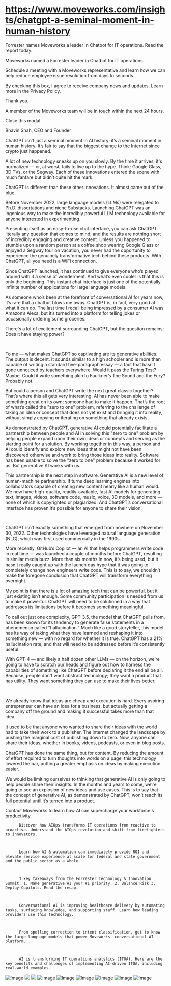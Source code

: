 # https://www.moveworks.com/insights/chatgpt-a-seminal-moment-in-human-history

Forrester names Moveworks a leader in Chatbot for IT operations. Read the report today.

Moveworks named a Forrester leader in Chatbot for IT operations. 

Schedule a meeting with a Moveworks representative and learn how we can help reduce employee issue resolution from days to seconds.

By checking this box, I agree to receive company news and updates. Learn more in the Privacy Policy.

Thank you.

A member of the Moveworks team will be in touch within the next 24 hours.



  Close this modal
  



Bhavin Shah, CEO and Founder


ChatGPT isn’t just a seminal moment in AI history; it’s a seminal moment in human history. It’s fair to say that the biggest change to the Internet since crypto just happened.

A lot of new technology sneaks up on you slowly. By the time it arrives, it's normalized — or, at worst, fails to live up to the hype. Think: Google Glass, 3D TVs, or the Segway. Each of these innovations entered the scene with much fanfare but didn’t quite hit the mark. 

ChatGPT is different than these other innovations. It almost came out of the blue. 

Before November 2022, large language models (LLMs) were relegated to Ph.D. dissertations and niche Substacks. Launching ChatGPT was an ingenious way to make the incredibly powerful LLM technology available for anyone interested in experimenting. 

Presenting itself as an easy-to-use chat interface, you can ask ChatGPT literally any question that comes to mind, and the results are nothing short of incredibly engaging and creative content. Unless you happened to stumble upon a random person at a coffee shop wearing Google Glass or enjoyed a Segway tour on vacation, you never had the opportunity to experience the genuinely transformative tech behind these products. With ChatGPT, all you need is a WiFi connection. 

Since ChatGPT launched, it has continued to give everyone who’s played around with it a sense of wonderment. And what’s even cooler is that this is only the beginning. This instant chat interface is just one of the potentially infinite number of applications for large language models. 

As someone who’s been at the forefront of conversational AI for years now, it’s rare that a chatbot blows me away. ChatGPT is, in fact, very good at what it can do. The last time I recall being impressed by a consumer AI was Amazon’s Alexa, but it’s turned into a platform for telling jokes or occasionally ordering some groceries.

There's a lot of excitement surrounding ChatGPT, but the question remains: Does it have staying power?

 

To me — what makes ChatGPT so captivating are its generative abilities. The output is decent. It sounds similar to a high schooler and is more than capable of writing a standard five-paragraph essay — a fact that hasn’t gone unnoticed by teachers everywhere. Would it pass the Turing Test? Maybe. Could it write something akin to Faulkner’s The Sound and the Fury? Probably not. 

But could a person and ChatGPT write the next great classic together? That’s where this all gets very interesting. AI has never been able to make something great on its own; someone had to make it happen. That’s the root of what’s called the "zero to one" problem, referring to the challenge of taking an idea or concept that does not yet exist and bringing it into reality, without simply copying or iterating on something that already exists. 

As demonstrated by ChatGPT, generative AI could potentially facilitate a partnership between people and AI in solving this "zero to one" problem by helping people expand upon their own ideas or concepts and serving as the starting point for a solution. By working together in this way, a person and AI could identify and explore new ideas that might not have been discovered otherwise and work to bring those ideas into reality. Software has been unable to solve the "zero to one" problem because it worked for us. But generative AI works with us.

This partnership is the next step in software. Generative AI is a new level of human-machine partnership. It turns deep learning engines into collaborators capable of creating new content nearly like a human would. We now have high-quality, readily-available, fast AI models for generating text, images, videos, software code, music, voice, 3D models, and more — none of which is copyrighted or plagiarized. And ChatGPT’s conversational interface has proven it’s possible for anyone to share their vision.

 

ChatGPT isn’t exactly something that emerged from nowhere on November 30, 2022. Other technologies have leveraged natural language generation (NLG), which was first used commercially in the 1990s. 

More recently, GitHub’s Copilot — an AI that helps programmers write code in real time — was launched a couple of months before ChatGPT, resulting in similar media buzz. More than six months in now, it’s being used, but it hasn’t really caught up with the launch day hype that it was going to completely change how engineers write code. This is to say, we shouldn’t make the foregone conclusion that ChatGPT will transform everything overnight.

My point is that there is a lot of amazing tech that can be powerful, but it just existing isn’t enough. Some community participation is needed from us to make it powerful. ChatGPT will need to be solutioned in a way that addresses its limitations before it becomes something meaningful. 

To call out just one complexity, GPT-3.5, the model that ChatGPT pulls from, has been known for its tendency to generate false statements in a phenomenon called "hallucination." Much like a good storyteller, this model has its way of taking what they have learned and reshaping it into something new — with no regard for whether it is true. ChatGPT has a 21% hallucination rate, and that will need to be addressed before it’s consistently useful.

With GPT-4 — and likely a half dozen other LLMs — on the horizon, we’re going to have to scratch our heads and figure out how to harness the capabilities of something like ChatGPT before declaring it the end all be all. Because, people don't want abstract technology; they want a product that has utility. They want something they can use to make their lives better.

 

We already know that ideas are cheap and execution is hard. Every aspiring entrepreneur can have an idea for a business, but actually getting a company off the ground and making it successful takes more than that idea. 

It used to be that anyone who wanted to share their ideas with the world had to take their work to a publisher. The internet changed the landscape by pushing the marginal cost of publishing down to zero. Now, anyone can share their ideas, whether in books, videos, podcasts, or even in blog posts.

ChatGPT has done the same thing, but for content. By reducing the amount of effort required to turn thoughts into words on a page, this technology lowered the bar, putting a greater emphasis on ideas by making execution easier. 

We would be limiting ourselves to thinking that generative AI is only going to help people share their insights. In the months and years to come, we’re going to see an explosion of new ideas and use cases. This is to say that the concept of generative AI, as demonstrated by ChatGPT, won’t reach its full potential until it’s turned into a product.

Contact  Moveworks to learn how AI can supercharge your workforce's productivity.


          Discover how AIOps transforms IT operations from reactive to proactive. Understand the AIOps revolution and shift from firefighters to innovators.
        


          Learn how AI & automation can immediately provide ROI and elevate service experience at scale for federal and state government and the public sector as a whole.
        


          3 key takeaways from the Forrester Technology & Innovation Summit: 1. Make generative AI your #1 priority. 2. Balance Risk 3. Deploy Copilots. Read the recap.
        


          Conversational AI is improving healthcare delivery by automating tasks, surfacing knowledge, and supporting staff. Learn how leading providers use this technology.
        


          From spelling correction to intent classification, get to know the large language models that power Moveworks' conversational AI platform.
        


          AI is transforming IT operations analytics (ITOA). Here are the key benefits and challenges of implementing AI-driven ITOA, including real-world examples.
        



![Image](https://www.moveworks.com/hubfs/img/site/qr-demo.png)
![](https://www.moveworks.com/hubfs/featured-image-design-biz-dimension-of-GPT.jpg)
![](https://www.moveworks.com/hubfs/featured-image-design-biz-dimension-of-GPT.jpg)
![Image](https://www.moveworks.com/hs-fs/hubfs/AIOps-featured-image.png?length=50&name=AIOps-featured-image.png)
![Image](https://www.moveworks.com/hs-fs/hubfs/Public-Sector-Convo-AI.png?length=50&name=Public-Sector-Convo-AI.png)
![Image](https://www.moveworks.com/hs-fs/hubfs/Forrester%20T%26I%20%281%29.png?length=50&name=Forrester%20T&I%20%281%29.png)
![Image](https://www.moveworks.com/hs-fs/hubfs/healthcare-test.png?length=50&name=healthcare-test.png)
![Image](https://www.moveworks.com/hs-fs/hubfs/Moveworks_LLM_Feature.png?length=50&name=Moveworks_LLM_Feature.png)
![Image](https://www.moveworks.com/hs-fs/hubfs/ITOA_feature.png?length=50&name=ITOA_feature.png)
